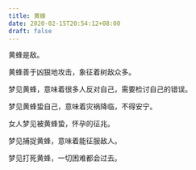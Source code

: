 ```yaml
---
title: 黄蜂
date: 2020-02-15T20:54:12+08:00
draft: false
---
```


黄蜂是敌。

黄蜂善于凶狠地攻击，象征着树敌众多。

梦见黄蜂，意味着很多人反对自己，需要检讨自己的错误。

梦见黄蜂蛰自己，意味着灾祸降临，不得安宁。

女人梦见被黄蜂蛰，怀孕的征兆。

梦见捕捉黄蜂，意味着能征服敌人。

梦见打死黄蜂，一切困难都会过去。